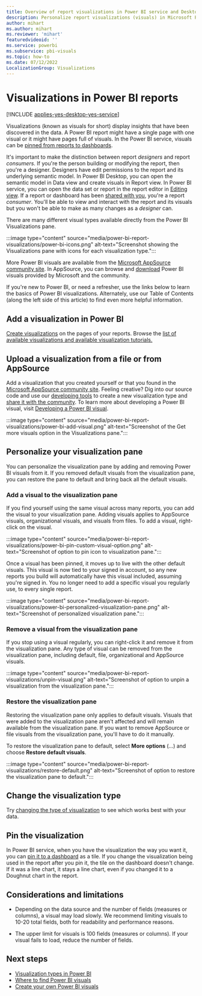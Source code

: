 ```yaml
---
title: Overview of report visualizations in Power BI service and Desktop
description: Personalize report visualizations (visuals) in Microsoft Power BI.
author: mihart
ms.author: mihart
ms.reviewer: 'mihart'
featuredvideoid: ''
ms.service: powerbi
ms.subservice: pbi-visuals
ms.topic: how-to
ms.date: 07/12/2022
LocalizationGroup: Visualizations 
---
```


# Visualizations in Power BI reports

[!INCLUDE [applies-yes-desktop-yes-service](../includes/applies-yes-desktop-yes-service.md)]

Visualizations (known as visuals for short) display insights that have been discovered in the data. A Power BI report might have a single page with one visual or it might have pages full of visuals. In the Power BI service, visuals can be [pinned from reports to dashboards](../create-reports/service-dashboard-create.md).

It's important to make the distinction between report *designers* and report *consumers*. If you're the person building or modifying the report, then you're a designer. Designers have edit permissions to the report and its underlying semantic model. In Power BI Desktop, you can open the semantic model in Data view and create visuals in Report view. In Power BI service, you can open the data set or report in the report editor in [Editing view](../consumer/end-user-reading-view.md). If a report or dashboard has been [shared with you](../collaborate-share/end-user-shared-with-me.md), you're a report *consumer*. You'll be able to view and interact with the report and its visuals but you won't be able to make as many changes as a *designer* can.

There are many different visual types available directly from the Power BI Visualizations pane.

:::image type="content" source="media/power-bi-report-visualizations/power-bi-icons.png" alt-text="Screenshot showing the Visualizations pane with icons for each visualization type.":::

More Power BI visuals are available from the [Microsoft AppSource community site](https://appsource.microsoft.com). In AppSource, you can browse and [download](https://appsource.microsoft.com/marketplace/apps?page=1&product=power-bi-visuals) Power BI visuals provided by Microsoft and the community.

If you're new to Power BI, or need a refresher, use the links below to learn the basics of Power BI visualizations.  Alternately, use our Table of Contents (along the left side of this article) to find even more helpful information.

## Add a visualization in Power BI

[Create visualizations](power-bi-report-add-visualizations-i.md) on the pages of your reports. Browse the [list of available visualizations and available visualization tutorials.](power-bi-visualization-types-for-reports-and-q-and-a.md) 

## Upload a visualization from a file or from AppSource

Add a visualization that you created yourself or that you found in the [Microsoft AppSource community site](https://appsource.microsoft.com/marketplace/apps?product=power-bi-visuals). Feeling creative? Dig into our source code and use our [developing tools](../developer/visuals/environment-setup.md) to create a new visualization type and [share it with the community](../developer/visuals/office-store.md). To learn more about developing a Power BI visual, visit [Developing a Power BI visual](../developer/visuals/develop-circle-card.md).

:::image type="content" source="media/power-bi-report-visualizations/power-bi-add-visual.png" alt-text="Screenshot of the Get more visuals option in the Visualizations pane.":::

## Personalize your visualization pane

You can personalize the visualization pane by adding and removing Power BI visuals from it. If you removed default visuals from the visualization pane, you can restore the pane to default and bring back all the default visuals.

### Add a visual to the visualization pane

If you find yourself using the same visual across many reports, you can add the visual to your visualization pane. Adding visuals applies to AppSource visuals, organizational visuals, and visuals from files. To add a visual, right-click on the visual.

:::image type="content" source="media/power-bi-report-visualizations/power-bi-pin-custom-visual-option.png" alt-text="Screenshot of option to pin icon to visualization pane.":::

Once a visual has been pinned, it moves up to live with the other default visuals. This visual is now tied to your signed in account, so any new reports you build will automatically have this visual included, assuming you're signed in. You no longer need to add a specific visual you regularly use,  to every single report.

:::image type="content" source="media/power-bi-report-visualizations/power-bi-personalized-visualization-pane.png" alt-text="Screenshot of personalized visualization pane.":::

### Remove a visual from the visualization pane

If you stop using a visual regularly, you can right-click it and remove it from the visualization pane. Any type of visual can be removed from the visualization pane, including default, file, organizational and AppSource visuals.

:::image type="content" source="media/power-bi-report-visualizations/unpin-visual.png" alt-text="Screenshot of option to unpin a visualization from the visualization pane.":::

### Restore the visualization pane

Restoring the visualization pane only applies to default visuals. Visuals that were added to the visualization pane aren't affected and will remain available from the visualization pane. If you want to remove AppSource or file visuals from the visualization pane, you'll have to do it manually.

To restore the visualization pane to default, select **More options** (...) and choose **Restore default visuals**.

:::image type="content" source="media/power-bi-report-visualizations/restore-default.png" alt-text="Screenshot of option to restore the visualization pane to default.":::

## Change the visualization type

Try [changing the type of visualization](power-bi-report-change-visualization-type.md) to see which works best with your data.

## Pin the visualization

In Power BI service, when you have the visualization the way you want it, you can [pin it to a dashboard](../create-reports/service-dashboard-create.md) as a tile. If you change the visualization being used in the report after you pin it, the tile on the dashboard doesn't change. If it was a line chart, it stays a line chart, even if you changed it to a Doughnut chart in the report.

## Considerations and limitations

- Depending on the data source and the number of fields (measures or columns), a visual may load slowly.  We recommend limiting visuals to 10-20 total fields, both for readability and performance reasons.

- The upper limit for visuals is 100 fields (measures or columns). If your visual fails to load, reduce the number of fields.

## Next steps

- [Visualization types in Power BI](power-bi-visualization-types-for-reports-and-q-and-a.md)
- [Where to find Power BI visuals](../developer/visuals/power-bi-custom-visuals.md)
- [Create your own Power BI visuals](../developer/visuals/develop-power-bi-visuals.md)
